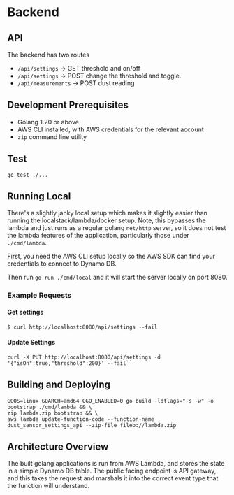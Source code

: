 # Backend 

## API

The backend has two routes 

* `/api/settings` -> GET threshold and on/off
* `/api/settings` -> POST change the threshold and toggle.
* `/api/measurements` -> POST dust reading


## Development Prerequisites

* Golang 1.20 or above
* AWS CLI installed, with AWS credentials for the relevant account
* `zip` command line utility

## Test

```
go test ./...
```

## Running Local

There's a slightly janky local setup which makes it slightly easier than running the 
localstack/lambda/docker setup. Note, this bypasses the lambda and just runs as a regular
golang `net/http` server, so it does not test the lambda features of the application, 
particularly those under `./cmd/lambda`.

First, you need the AWS CLI setup locally so the AWS SDK can find your credentials to connect
to Dynamo DB.

Then run `go run ./cmd/local` and it will start the server locally on port 8080.

### Example Requests

#### Get settings 

```shell
$ curl http://localhost:8080/api/settings --fail
```

#### Update Settings

```shell
curl -X PUT http://localhost:8080/api/settings -d '{"isOn":true,"threshold":200}' --fail``
```

## Building and Deploying 

```shell
GOOS=linux GOARCH=amd64 CGO_ENABLED=0 go build -ldflags="-s -w" -o bootstrap ./cmd/lambda && \
zip lambda.zip bootstrap && \
aws lambda update-function-code --function-name dust_sensor_settings_api --zip-file fileb://lambda.zip
```

## Architecture Overview

The built golang applications is run from AWS Lambda, and stores the state in a simple Dynamo DB table. 
The public facing endpoint is API gateway, and this takes the request and marshals it into the 
correct event type that the function will understand.
